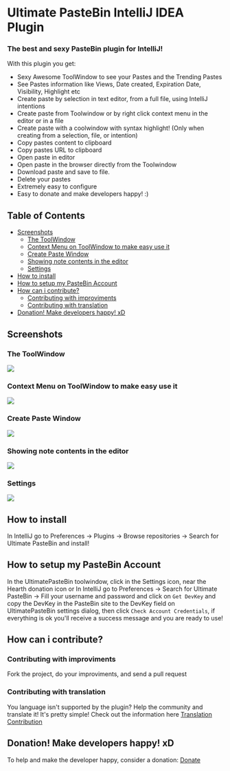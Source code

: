 # Ultimate PasteBin IntelliJ IDEA Plugin
### The best and sexy PasteBin plugin for IntelliJ!

With this plugin you get:

- Sexy Awesome ToolWindow to see your Pastes and the Trending Pastes
- See Pastes information like Views, Date created, Expiration Date, Visibility, Highlight etc
- Create paste by selection in text editor, from a full file, using IntelliJ intentions
- Create paste from Toolwindow or by right click context menu in the editor or in a file
- Create paste with a coolwindow with syntax highlight! (Only when creating from a selection, file, or intention)
- Copy pastes content to clipboard
- Copy pastes URL to clipboard
- Open paste in editor
- Open paste in the browser directly from the Toolwindow
- Download paste and save to file.
- Delete your pastes
- Extremely easy to configure
- Easy to donate and make developers happy! :)

<!-- START doctoc generated TOC please keep comment here to allow auto update -->
<!-- DON'T EDIT THIS SECTION, INSTEAD RE-RUN doctoc TO UPDATE -->
## Table of Contents 
- [Screenshots](#screenshots)
  - [The ToolWindow](#the-toolwindow)
  - [Context Menu on ToolWindow to make easy use it](#context-menu-on-toolwindow-to-make-easy-use-it)
  - [Create Paste Window](#create-paste-window)
  - [Showing note contents in the editor](#showing-note-contents-in-the-editor)
  - [Settings](#settings)
- [How to install](#how-to-install)
- [How to setup my PasteBin Account](#how-to-setup-my-pastebin-account)
- [How can i contribute?](#how-can-i-contribute)
  - [Contributing with improviments](#contributing-with-improviments)
  - [Contributing with translation](#contributing-with-translation)
- [Donation! Make developers happy! xD](#donation-make-developers-happy-xd)

<!-- END doctoc generated TOC please keep comment here to allow auto update -->

## Screenshots

### The ToolWindow
![](https://dl.dropboxusercontent.com/u/17155314/ultimate-paste-bin/tool%20window.png)

### Context Menu on ToolWindow to make easy use it
![](https://dl.dropboxusercontent.com/u/17155314/ultimate-paste-bin/context%20menu.png)

### Create Paste Window
![](https://dl.dropboxusercontent.com/u/17155314/ultimate-paste-bin/create%20paste%20window.png)

### Showing note contents in the editor
![](https://dl.dropboxusercontent.com/u/17155314/ultimate-paste-bin/show%20contents%20in%20editor.png)

### Settings
![](https://dl.dropboxusercontent.com/u/17155314/ultimate-paste-bin/settings.png)

## How to install
In IntelliJ go to Preferences -> Plugins -> Browse repositories -> Search for Ultimate PasteBin and install!

## How to setup my PasteBin Account
In the UltimatePasteBin toolwindow, click in the Settings icon, near the Hearth donation icon or In IntelliJ go to Preferences -> Search for Ultimate PasteBin -> Fill your username and password and click on `Get DevKey` and copy the DevKey in the PasteBin site to the DevKey field on UltimatePasteBin settings dialog, then click `Check Account Credentials`, if everything is ok you'll receive a success message and you are ready to use!

## How can i contribute?

### Contributing with improviments
Fork the project, do your improviments, and send a pull request

### Contributing with translation
You language isn't supported by the plugin? Help the community and translate it! It's pretty simple!
Check out the information here [Translation Contribution](https://github.com/kennedyoliveira/ultimate-pastebin-intellij-plugin/blob/master/TRANSLATION-CONTRIB.md)

## Donation! Make developers happy! xD
To help and make the developer happy, consider a donation:
[Donate](https://www.paypal.com/cgi-bin/webscr?cmd=_donations&business=CR4K3FDKKK5FA&lc=GB&item_name=Kennedy%20Oliveira&item_number=ultimate%2dpastebin&currency_code=USD&bn=PP%2dDonationsBF%3abtn_donate_LG%2egif%3aNonHosted)